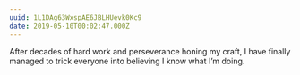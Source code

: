 ```yaml
---
uuid: 1L1DAg63WxspAE6JBLHUevk0Kc9
date: 2019-05-10T00:02:47.000Z
---
```


After decades of hard work and perseverance honing my craft, I have finally managed to trick everyone into believing I know what I’m doing.